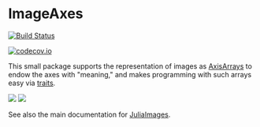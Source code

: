 # ImageAxes

[![Build Status](https://travis-ci.org/JuliaImages/ImageAxes.jl.svg?branch=master)](https://travis-ci.org/JuliaImages/ImageAxes.jl)

[![codecov.io](http://codecov.io/github/JuliaImages/ImageAxes.jl/coverage.svg?branch=master)](http://codecov.io/github/JuliaImages/ImageAxes.jl?branch=master)

This small package supports the representation of images as
[AxisArrays](https://github.com/mbauman/AxisArrays.jl) to endow the
axes with "meaning," and makes programming with such arrays easy via
[traits](https://github.com/mauro3/SimpleTraits.jl).

[![](https://img.shields.io/badge/docs-stable-blue.svg)](https://JuliaImages.github.io/ImageAxes.jl/stable)
[![](https://img.shields.io/badge/docs-latest-blue.svg)](https://JuliaImages.github.io/ImageAxes.jl/latest)

See also the main documentation for [JuliaImages](http://juliaimages.github.io/latest/).
